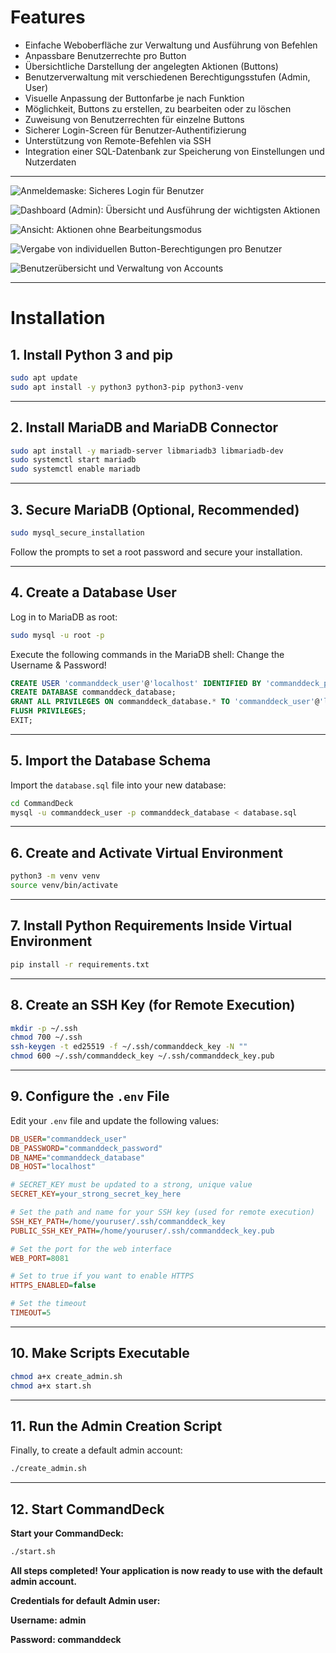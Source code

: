 # Features

- Einfache Weboberfläche zur Verwaltung und Ausführung von Befehlen
- Anpassbare Benutzerrechte pro Button
- Übersichtliche Darstellung der angelegten Aktionen (Buttons)
- Benutzerverwaltung mit verschiedenen Berechtigungsstufen (Admin, User)
- Visuelle Anpassung der Buttonfarbe je nach Funktion
- Möglichkeit, Buttons zu erstellen, zu bearbeiten oder zu löschen
- Zuweisung von Benutzerrechten für einzelne Buttons
- Sicherer Login-Screen für Benutzer-Authentifizierung
- Unterstützung von Remote-Befehlen via SSH
- Integration einer SQL-Datenbank zur Speicherung von Einstellungen und Nutzerdaten

---

![Anmeldemaske: Sicheres Login für Benutzer](https://github.com/g-silvan/CommandDeck/blob/main/media/login_screen.png)

![Dashboard (Admin): Übersicht und Ausführung der wichtigsten Aktionen](https://github.com/g-silvan/CommandDeck/blob/main/media/dashboard_admin.png)

![Ansicht: Aktionen ohne Bearbeitungsmodus](https://github.com/g-silvan/CommandDeck/blob/main/media/dashboard_user.png)

![Vergabe von individuellen Button-Berechtigungen pro Benutzer](https://github.com/g-silvan/CommandDeck/blob/main/media/button_permissions.png)

![Benutzerübersicht und Verwaltung von Accounts](https://github.com/g-silvan/CommandDeck/blob/main/media/users.png)

---

# Installation

## 1. Install Python 3 and pip

```bash
sudo apt update
sudo apt install -y python3 python3-pip python3-venv
```


---

## 2. Install MariaDB and MariaDB Connector

```bash
sudo apt install -y mariadb-server libmariadb3 libmariadb-dev
sudo systemctl start mariadb
sudo systemctl enable mariadb
```


---

## 3. Secure MariaDB (Optional, Recommended)

```bash
sudo mysql_secure_installation
```

Follow the prompts to set a root password and secure your installation.

---

## 4. Create a Database User

Log in to MariaDB as root:

```bash
sudo mysql -u root -p
```

Execute the following commands in the MariaDB shell:
Change the Username & Password!

```sql
CREATE USER 'commanddeck_user'@'localhost' IDENTIFIED BY 'commanddeck_password';
CREATE DATABASE commanddeck_database;
GRANT ALL PRIVILEGES ON commanddeck_database.* TO 'commanddeck_user'@'localhost';
FLUSH PRIVILEGES;
EXIT;
```


---

## 5. Import the Database Schema

Import the `database.sql` file into your new database:

```bash
cd CommandDeck
mysql -u commanddeck_user -p commanddeck_database < database.sql
```


---

## 6. Create and Activate Virtual Environment

```bash
python3 -m venv venv
source venv/bin/activate
```


---

## 7. Install Python Requirements Inside Virtual Environment

```bash
pip install -r requirements.txt
```


---

## 8. Create an SSH Key (for Remote Execution)

```bash
mkdir -p ~/.ssh
chmod 700 ~/.ssh
ssh-keygen -t ed25519 -f ~/.ssh/commanddeck_key -N ""
chmod 600 ~/.ssh/commanddeck_key ~/.ssh/commanddeck_key.pub
```


---

## 9. Configure the `.env` File

Edit your `.env` file and update the following values:

```ini
DB_USER="commanddeck_user"
DB_PASSWORD="commanddeck_password"
DB_NAME="commanddeck_database"
DB_HOST="localhost"

# SECRET_KEY must be updated to a strong, unique value
SECRET_KEY=your_strong_secret_key_here

# Set the path and name for your SSH key (used for remote execution)
SSH_KEY_PATH=/home/youruser/.ssh/commanddeck_key
PUBLIC_SSH_KEY_PATH=/home/youruser/.ssh/commanddeck_key.pub

# Set the port for the web interface
WEB_PORT=8081

# Set to true if you want to enable HTTPS
HTTPS_ENABLED=false

# Set the timeout
TIMEOUT=5
```


---

## 10. Make Scripts Executable

```bash
chmod a+x create_admin.sh
chmod a+x start.sh
```


---

## 11. Run the Admin Creation Script

Finally, to create a default admin account:

```bash
./create_admin.sh
```


---

## 12. Start CommandDeck

**Start your CommandDeck:**

```bash
./start.sh
```

**All steps completed! Your application is now ready to use with the default admin account.**

**Credentials for default Admin user:**

**Username: admin**

**Password: commanddeck**
